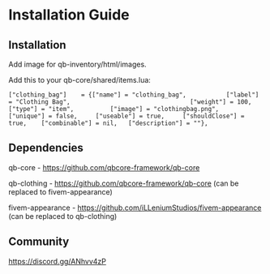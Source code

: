 
# Installation Guide

## Installation

Add image for qb-inventory/html/images.

Add this to your qb-core/shared/items.lua:

```
["clothing_bag"]  	= {["name"] = "clothing_bag", 			["label"] = "Clothing Bag", 								["weight"] = 100, 		["type"] = "item", 			["image"] = "clothingbag.png", 				["unique"] = false, 	["useable"] = true, 	["shouldClose"] = true,    ["combinable"] = nil,   ["description"] = ""},
```

## Dependencies

qb-core - https://github.com/qbcore-framework/qb-core

qb-clothing - https://github.com/qbcore-framework/qb-core (can be replaced to fivem-appearance)

fivem-appearance - https://github.com/iLLeniumStudios/fivem-appearance (can be replaced to qb-clothing)

## Community

https://discord.gg/ANhvv4zP
